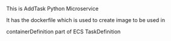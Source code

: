 This is AddTask Python Microservice

It has the dockerfile which is used to create image to be used in 

containerDefinition part of ECS TaskDefinition
